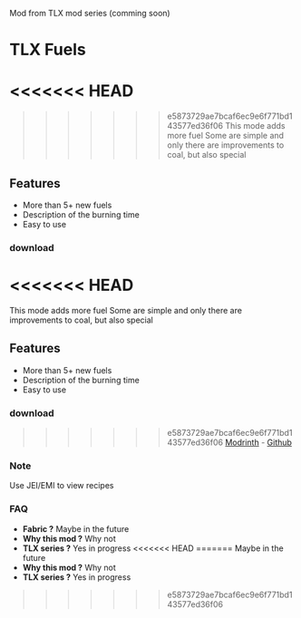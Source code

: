 Mod from TLX mod series (comming soon)


# TLX Fuels
<<<<<<< HEAD
=======

>>>>>>> e5873729ae7bcaf6ec9e6f771bd143577ed36f06
This mode adds more fuel
Some are simple and only there are improvements to coal, but also special
## Features
- More than 5+ new fuels
- Description of the burning time
- Easy to use
### download
<<<<<<< HEAD
=======
This mode adds more fuel 
Some are simple and only there are improvements to coal, but also special 
## Features
- More than 5+ new fuels
- Description of the burning time
- Easy to use 
### download 
>>>>>>> e5873729ae7bcaf6ec9e6f771bd143577ed36f06
[Modrinth](https://modrinth.com/mod/tlx-fuels/versions) - [Github](https://github.com/LordJiriX/TLX-Fuels/)
### Note
Use JEI/EMI to view recipes

### FAQ
- **Fabric ?**
  Maybe in the future
- **Why this mod ?**
  Why not
- **TLX series ?**
  Yes in progress
<<<<<<< HEAD
=======
     Maybe in the future
- **Why this mod ?**
     Why not
- **TLX series ?** 
     Yes in progress
>>>>>>> e5873729ae7bcaf6ec9e6f771bd143577ed36f06
